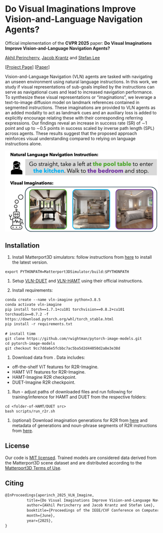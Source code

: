 # Do Visual Imaginations Improve Vision-and-Language Navigation Agents?

Official implementation of the **CVPR 2025** paper: **Do Visual Imaginations Improve Vision-and-Language Navigation Agents?**

[Akhil Perincherry](http://akhilperincherry.com/), [Jacob Krantz](https://jacobkrantz.github.io/) and [Stefan Lee](http://web.engr.oregonstate.edu/~leestef/)

[[Project Page](https://www.akhilperincherry.com/VLN-Imagine-website/)] [[Paper](https://arxiv.org/pdf/2503.16394)]

Vision-and-Language Navigation (VLN) agents are tasked with navigating an unseen environment using natural language instructions. In this work, we study if visual representations of sub-goals implied by the instructions can serve as navigational cues and lead to increased navigation performance. To synthesize these visual representations or “imaginations”, we leverage a text-to-image diffusion model on landmark references contained in segmented instructions. These imaginations are provided to VLN agents as an added modality to act as landmark cues and an auxiliary loss is added to explicitly encourage relating these with their corresponding referring expressions. Our findings reveal an increase in success rate (SR) of ∼1 point and up to ∼0.5 points in success scaled by inverse path length (SPL) across agents. These results suggest that the proposed approach reinforces visual understanding compared to relying on language instructions alone.

<p align="center">
  <img src="teaser.png" alt="teaser" width="600"/>
</p>

## Installation

1. Install Matterport3D simulators: follow instructions from [here](https://github.com/peteanderson80/Matterport3DSimulator) to install the latest version.
```
export PYTHONPATH=Matterport3DSimulator/build:$PYTHONPATH
```

1. Setup [VLN-DUET](https://github.com/cshizhe/VLN-DUET) and [VLN-HAMT](https://github.com/cshizhe/VLN-HAMT) using their official instructions.

1. Install requirements:
```setup
conda create --name vln-imagine python=3.8.5
conda activate vln-imagine
pip install torch==1.7.1+cu101 torchvision==0.8.2+cu101 torchaudio==0.7.2 -f https://download.pytorch.org/whl/torch_stable.html
pip install -r requirements.txt

# install timm
git clone https://github.com/rwightman/pytorch-image-models.git
cd pytorch-image-models
git checkout 9cc7dda6e5fcbbc7ac5ba5d2d44050d2a8e3e38d
```

1. Download data from [](). Data includes:
 - off-the-shelf ViT features for R2R-Imagine.
 - HAMT ViT features for R2R-Imagine.
 - HAMT-Imagine R2R checkpoint.
 - DUET-Imagine R2R checkpoint.

1. Run - adjust paths of downloaded files and run following for training/inference for HAMT and DUET from the respective folders:
```
cd <folder-of-HAMT/DUET src>
bash scripts/run_r2r.sh
```

1. (optional) Download imagination generations for R2R from [here]() and metadata of generations and noun-phrase segments of R2R instructions from [here](https://oregonstate.box.com/s/97n3i25m45wkrr1ivt3stah2x9cqabv1).

## License

Our code is [MIT licensed](LICENSE). Trained models are considered data derived from the Matterport3D scene dataset and are distributed according to the [Matterport3D Terms of Use](http://kaldir.vc.in.tum.de/matterport/MP_TOS.pdf).

## Citing

```tex
@InProceedings{aperinch_2025_VLN_Imagine,
          title={Do Visual Imaginations Improve Vision-and-Language Navigation Agents?},
          author={Akhil Perincherry and Jacob Krantz and Stefan Lee},
          booktitle={Proceedings of the IEEE/CVF Conference on Computer Vision and Pattern Recognition (CVPR)},
          month={June},
          year={2025},
}
```
